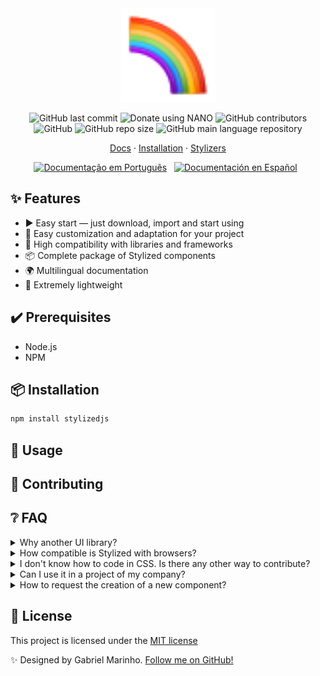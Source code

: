 <div align="center">
  <img
    width="150"
    src=".github/media/logo.svg"
    alt="Stylized CSS framwork"
  />
</div>

<p align="center">
  <img alt="GitHub last commit" src="https://img.shields.io/github/last-commit/stylizedjs/stylized?color=992dd9&style=flat-square">
  <img alt="Donate using NANO" src="https://img.shields.io/badge/sponsor-nano-%234060e0?style=flat-square">
  <img alt="GitHub contributors" src="https://img.shields.io/github/contributors/stylizedjs/stylized?color=63ad60&style=flat-square">
  <img alt="GitHub" src="https://img.shields.io/github/license/stylizedjs/stylized?color=ffc95c&style=flat-square">
  <img alt="GitHub repo size" src="https://img.shields.io/github/repo-size/stylizedjs/stylized?color=fb942f&label=size&style=flat-square">
  <img alt="GitHub main language repository" src="https://img.shields.io/github/languages/top/stylizedjs/stylized?color=f03616&style=flat-square">
</p>

<p align="center">
  <a href="https://stylized.dev">Docs</a>
  ·
  <a href="#🚀-installation">Installation</a>
  ·
  <a href="https://github.com/stylizedjs/stylized/graphs/contributors">Stylizers</a>
</p>

<p align="center">
  <a href="#"
    ><img
      height="20"
      src=".github/media/flags/br.png"
      alt="Documentação em Português"
  /></a>
   
  <a
    href="#"
    ><img
      height="20"
      src=".github/media/flags/es.png"
      alt="Documentación en Español"
  /></a>
   
</p>

## ✨ Features

- ▶️ Easy start — just download, import and start using
- 🎨 Easy customization and adaptation for your project
- 🤝 High compatibility with libraries and frameworks
- 📦 Complete package of Stylized components
- 🌍 Multilingual documentation
- 💾 Extremely lightweight

## ✔️ Prerequisites

- Node.js
- NPM

## 📦 Installation

```bash
npm install stylizedjs
```

## 🔨 Usage

## 🤝 Contributing

## ❔ FAQ

<details>
  <summary> Why another UI library?</summary>

Stylized was created to offer a lightweight, beautiful and simple-to-use UI library.

</details>
<details>
  <summary> How compatible is Stylized with browsers?</summary>
  <table>
  <tr>
    <th>
      <img src="./.github/media/browsers/chrome.svg" alt="Chrome logo">
    </th>
    <th>
      <img src="./.github/media/browsers/edge.svg" alt="Edge logo">
    </th>
    <th>
      <img src="./.github/media/browsers/firefox.svg" alt="Firefox logo">      
    </th>
    <th>
      <img src="./.github/media/browsers/opera.svg" alt="Opera logo">      
    </th>
  </tr>
  <tr>
    <td>67+ ✅</td>
    <td>79+ ✅</td>
    <td>63+ ✅</td>
    <td>64+ ✅</td>
  </tr>
</table>

Browser compatibility is based on support for web components. You can get more information about web components [here](https://developer.mozilla.org/en-US/docs/Web/Web_Components#browser_compatibility) and [here](https://caniuse.com/?search=web%20components).
</details>
<details>
  <summary> I don't know how to code in CSS. Is there any other way to contribute?</summary>

Yes! There are a lot of ways to contribute with Stylized. You can **star** the repository, share it with friends, <a href="https://mynano.link/nano_1juij9z3o3cj55aokgj9u8geb6u4nzwjo97pyutwsspx3obtuoyt4osp9mye">boost our project donating by with Nano</a> or help with translations in the documentation.

</details>
<details>
  <summary> Can I use it in a project of my company?</summary>

Yes, you can. However, there is no responsibility or warranty on the part of the collaborators of the project or the creator (<a href="https://github.com/gdcmarinho">@gdcmarinho</a>). If you need more information about it, [read the license](./LICENSE).

</details>
<details>
  <summary> How to request the creation of a new component?</summary>

It's possible to open an issue using the label <a href="https://github.com/stylizedjs/stylized/labels/enhancement">enhancement</a>. Enter as much information as possible and, if possible, give examples.

</details>

## 📝 License

This project is licensed under the
[MIT license](./LICENSE)

✨ Designed by Gabriel Marinho. [Follow me on GitHub!](https://github.com/gdcmarinho)
